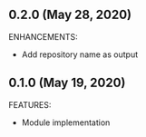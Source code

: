 ## 0.2.0 (May 28, 2020)

ENHANCEMENTS:

  * Add repository name as output

## 0.1.0 (May 19, 2020)

FEATURES:

  * Module implementation
